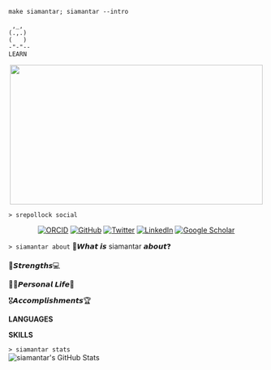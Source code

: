 `make siamantar; siamantar --intro`
```
 ,_,
(.,.)
(   )
-"-"--
LEARN
 ```
<p align="center">
<img width=498 height=276 src=https://external-content.duckduckgo.com/iu/?u=https%3A%2F%2Fmedia1.tenor.com%2Fimages%2Fa4cd3a19ae2b3ebbca19e4f022e660e4%2Ftenor.gif%3Fitemid%3D8645601&f=1&nofb=1 />
</p>  

 `> srepollock social`
 
<p align="center">
	<a href="https://orcid.org/0000-0002-1617-3999"><img src="https://img.shields.io/badge/orcid-A6CE39?style=for-the-badge&logo=orcid&logoColor=white" alt="ORCID"></a>
	<a href="https://github.com/siamantar"><img src="https://img.shields.io/badge/GitHub-100000?style=for-the-badge&logo=github&logoColor=white" alt="GitHub"></a>
	<a href="https://twitter.com/SiamShibly"><img src="https://img.shields.io/badge/Twitter-1DA1F2?style=for-the-badge&logo=twitter&logoColor=white" alt="Twitter"></a>
	<a href="https://www.linkedin.com/in/siam-shibly-antar-074112158/"><img src="https://img.shields.io/badge/LinkedIn-0077B5?style=for-the-badge&logo=linkedin&logoColor=white" alt="LinkedIn"></a>
	<a href="https://scholar.google.com/citations?user=kchEO0sAAAAJ&hl=en"><img src="https://img.shields.io/badge/Google_Scholar-4285F4?style=for-the-badge&logo=google-scholar&logoColor=white" alt="Google Scholar"></a>
</p>

`> siamantar about`
🤔𝙒𝙝𝙖𝙩 𝙞𝙨 siamantar 𝙖𝙗𝙤𝙪𝙩❓


💪𝙎𝙩𝙧𝙚𝙣𝙜𝙩𝙝𝙨💻

👱‍♂️𝙋𝙚𝙧𝙨𝙤𝙣𝙖𝙡 𝙇𝙞𝙛𝙚👾

🎖𝘼𝙘𝙘𝙤𝙢𝙥𝙡𝙞𝙨𝙝𝙢𝙚𝙣𝙩𝙨🏆

**LANGUAGES**


**SKILLS**


`> siamantar stats`  
![siamantar's GitHub Stats](https://github-readme-stats.vercel.app/api?username=siamantar&show_icons=true&theme=cobalt)


